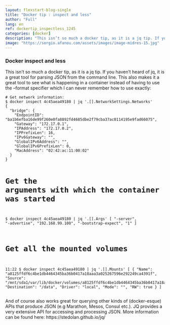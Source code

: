 ```yaml
---
layout: flexstart-blog-single
title: "Docker tip : inspect and less"
author: "Full"
lang: en
ref: dockertip_inspectless_1245
categories: [docker]
description: "This isn’t so much a docker tip, as it is a jq tip. If you haven’t heard of jq, it is a great tool for parsing JSON from the command line. This also makes it a great tool to see what is happening in a container instead of having to use the –format specifier which I can never remember how to use exactly"
image: "https://sergio.afanou.com/assets/images/image-midres-15.jpg"
---
```


<h3>Docker inspect and less</h3>

<p>This isn’t so much a docker tip, as it is a jq tip. If you haven’t heard of jq, it is a great tool for parsing JSON from the command line. This also makes it a great tool to see what is happening in a container instead of having to use the –format specifier which I can never remember how to use exactly:</p>

<div class="highlighter-rouge"><div class="highlight"><pre class="highlight"><code># Get network information:
$ docker inspect 4c45aea49180 | jq '.[].NetworkSettings.Networks'
{
  "bridge": {
    "EndpointID": "ba1b6efba16de99f260e0fa8892fd4685dbe2f79cba37ac0114195e9fad66075",
    "Gateway": "172.17.0.1",
    "IPAddress": "172.17.0.2",
    "IPPrefixLen": 16,
    "IPv6Gateway": "",
    "GlobalIPv6Address": "",
    "GlobalIPv6PrefixLen": 0,
    "MacAddress": "02:42:ac:11:00:02"
  }
}

# Get the arguments with which the container was started

$ docker inspect 4c45aea49180 | jq '.[].Args'
[
"-server",
"-advertise",
"192.168.99.100",
"-bootstrap-expect",
"1"
]

# Get all the mounted volumes

11:22 $ docker inspect 4c45aea49180 | jq '.[].Mounts'
[
{
"Name": "a8125ffdf6c4be1db4464345ba36b0417a18aaa3a025267596e292249ca4391f",
"Source": "/mnt/sda1/var/lib/docker/volumes/a8125ffdf6c4be1db4464345ba36b0417a18aaa3a025267596e292249ca4391f/_data",
"Destination": "/data",
"Driver": "local",
"Mode": "",
"RW": true
}
]
</code></pre></div></div>

<p>And of course also works great for querying other kinds of (docker-esque) APIs that produce JSON (e.g Marathon, Mesos, Consul etc.). JQ provides a very extensive API for accessing and processing JSON. More information can be found here: https://stedolan.github.io/jq/</p>
